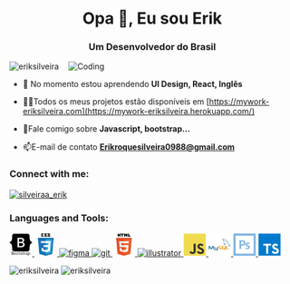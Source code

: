 
<h1 align="center"> Opa 👋, Eu sou Erik</h1>
<h3 align="center">Um Desenvolvedor do  Brasil</h3>
<img align="right" alt="Coding" width="400" src="https://gifimage.net/wp-content/uploads/2018/11/intense-anime-gif-1.gif">

<p align="left"> <img src="https://komarev.com/ghpvc/?username=eriksilveira&label=Profile%20views&color=0e75b6&style=flat" alt="eriksilveira" /> </p>

- 🌱 No momento estou aprendendo **UI Design, React, Inglês**

- 👨‍💻Todos os meus projetos estão disponíveis em [https://mywork-eriksilveira.com](https://mywork-eriksilveira.herokuapp.com/)

- 💬Fale comigo sobre **Javascript, bootstrap...**

- 📫E-mail de contato **Erikroquesilveira0988@gmail.com**

<h3 align="left">Connect with me:</h3>
<p align="left">
<a href="https://instagram.com/silveiraa_erik" target="blank"><img align="center" src="https://raw.githubusercontent.com/rahuldkjain/github-profile-readme-generator/master/src/images/icons/Social/instagram.svg" alt="silveiraa_erik" height="30" width="40" /></a>
</p>

<h3 align="left">Languages and Tools:</h3>
<p align="left"> <a href="https://getbootstrap.com" target="_blank" rel="noreferrer"> <img src="https://raw.githubusercontent.com/devicons/devicon/master/icons/bootstrap/bootstrap-plain-wordmark.svg" alt="bootstrap" width="40" height="40"/> </a> <a href="https://www.w3schools.com/css/" target="_blank" rel="noreferrer"> <img src="https://raw.githubusercontent.com/devicons/devicon/master/icons/css3/css3-original-wordmark.svg" alt="css3" width="40" height="40"/> </a> <a href="https://www.figma.com/" target="_blank" rel="noreferrer"> <img src="https://www.vectorlogo.zone/logos/figma/figma-icon.svg" alt="figma" width="40" height="40"/> </a> <a href="https://git-scm.com/" target="_blank" rel="noreferrer"> <img src="https://www.vectorlogo.zone/logos/git-scm/git-scm-icon.svg" alt="git" width="40" height="40"/> </a> <a href="https://www.w3.org/html/" target="_blank" rel="noreferrer"> <img src="https://raw.githubusercontent.com/devicons/devicon/master/icons/html5/html5-original-wordmark.svg" alt="html5" width="40" height="40"/> </a> <a href="https://www.adobe.com/in/products/illustrator.html" target="_blank" rel="noreferrer"> <img src="https://www.vectorlogo.zone/logos/adobe_illustrator/adobe_illustrator-icon.svg" alt="illustrator" width="40" height="40"/> </a> <a href="https://developer.mozilla.org/en-US/docs/Web/JavaScript" target="_blank" rel="noreferrer"> <img src="https://raw.githubusercontent.com/devicons/devicon/master/icons/javascript/javascript-original.svg" alt="javascript" width="40" height="40"/> </a> <a href="https://www.mysql.com/" target="_blank" rel="noreferrer"> <img src="https://raw.githubusercontent.com/devicons/devicon/master/icons/mysql/mysql-original-wordmark.svg" alt="mysql" width="40" height="40"/> </a> <a href="https://www.photoshop.com/en" target="_blank" rel="noreferrer"> <img src="https://raw.githubusercontent.com/devicons/devicon/master/icons/photoshop/photoshop-line.svg" alt="photoshop" width="40" height="40"/> </a>  <a href="https://www.typescriptlang.org/" target="_blank" rel="noreferrer"> <img src="https://raw.githubusercontent.com/devicons/devicon/master/icons/typescript/typescript-original.svg" alt="typescript" width="40" height="40"/> </a> </p>

<p><img align="left" src="https://github-readme-stats.vercel.app/api/top-langs?username=eriksilveira&show_icons=true&locale=en&layout=compact" alt="eriksilveira" /></p>

<p>&nbsp;<img align="rigth" src="https://github-readme-stats.vercel.app/api?username=eriksilveira&show_icons=true&locale=en" alt="eriksilveira" /></p>


